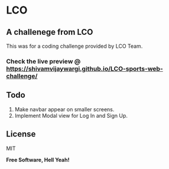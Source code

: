 # LCO

## A challenege from LCO

This was for a coding challenge provided by LCO Team.

### Check the live preview @ https://shivamvijaywargi.github.io/LCO-sports-web-challenge/

## Todo

1. Make navbar appear on smaller screens.
1. Implement Modal view for Log In and Sign Up.

## License

MIT

**Free Software, Hell Yeah!**
